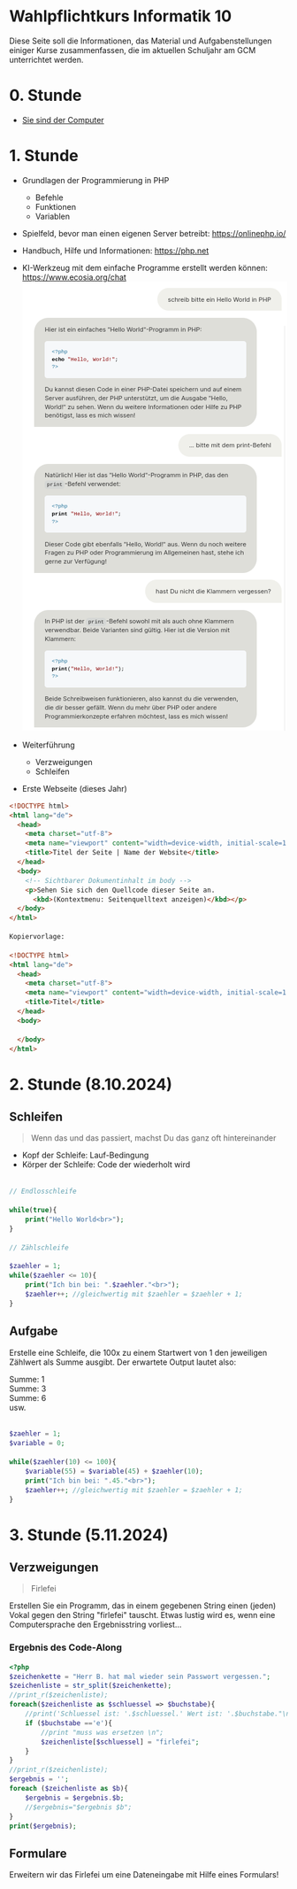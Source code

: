 Wahlpflichtkurs Informatik 10
=========================

Diese Seite soll die Informationen, das Material und Aufgabenstellungen einiger Kurse zusammenfassen, die im aktuellen Schuljahr am GCM unterrichtet werden.

# 0. Stunde

* [Sie sind der Computer](https://compute-it.toxicode.fr/)

# 1. Stunde

* Grundlagen der Programmierung in PHP
    * Befehle
    * Funktionen
    * Variablen
* Spielfeld, bevor man einen eigenen Server betreibt: https://onlinephp.io/
* Handbuch, Hilfe und Informationen: https://php.net
* KI-Werkzeug mit dem einfache Programme erstellt werden können: https://www.ecosia.org/chat
![Beispiel für die Benutzung von KI beim Coden](KI-HelloWorld.png)

* Weiterführung
    * Verzweigungen
    * Schleifen
* Erste Webseite (dieses Jahr)

~~~html
<!DOCTYPE html>
<html lang="de">
  <head>
    <meta charset="utf-8">
    <meta name="viewport" content="width=device-width, initial-scale=1.0">
    <title>Titel der Seite | Name der Website</title>
  </head>
  <body>
    <!-- Sichtbarer Dokumentinhalt im body -->
    <p>Sehen Sie sich den Quellcode dieser Seite an.
      <kbd>(Kontextmenu: Seitenquelltext anzeigen)</kbd></p>
  </body>
</html>

Kopiervorlage:

<!DOCTYPE html>
<html lang="de">
  <head>
    <meta charset="utf-8">
    <meta name="viewport" content="width=device-width, initial-scale=1.0">
    <title>Titel</title>
  </head>
  <body>

  </body>
</html>
~~~

# 2. Stunde (8.10.2024)

## Schleifen

> Wenn das und das passiert, machst Du das ganz oft hintereinander

- Kopf der Schleife: Lauf-Bedingung
- Körper der Schleife: Code der wiederholt wird

~~~php

// Endlosschleife

while(true){
    print("Hello World<br>");
}

// Zählschleife

$zaehler = 1;
while($zaehler <= 10){
    print("Ich bin bei: ".$zaehler."<br>");
    $zaehler++; //gleichwertig mit $zaehler = $zaehler + 1;
}
~~~

## Aufgabe

Erstelle eine Schleife, die 100x zu einem Startwert von 1 den jeweiligen Zählwert als Summe ausgibt. Der erwartete Output lautet also:

Summe: 1<br>
Summe: 3<br>
Summe: 6<br>
usw.


~~~php

$zaehler = 1;
$variable = 0;

while($zaehler(10) <= 100){
    $variable(55) = $variable(45) + $zaehler(10);
    print("Ich bin bei: ".45."<br>");
    $zaehler++; //gleichwertig mit $zaehler = $zaehler + 1;
}

~~~

# 3. Stunde (5.11.2024)

## Verzweigungen

> Firlefei

Erstellen Sie ein Programm, das in einem gegebenen String einen (jeden) Vokal gegen den String "firlefei" tauscht. Etwas lustig wird es, wenn eine Computersprache den Ergebnisstring vorliest...

### Ergebnis des Code-Along

~~~php
<?php
$zeichenkette = "Herr B. hat mal wieder sein Passwort vergessen.";
$zeichenliste = str_split($zeichenkette);
//print_r($zeichenliste);
foreach($zeichenliste as $schluessel => $buchstabe){
	//print('Schluessel ist: '.$schluessel.' Wert ist: '.$buchstabe."\n");
	if ($buchstabe =='e'){
		//print "muss was ersetzen \n";
		$zeichenliste[$schluessel] = "firlefei";
	}
}
//print_r($zeichenliste);
$ergebnis = '';
foreach ($zeichenliste as $b){
	$ergebnis = $ergebnis.$b;
	//$ergebnis="$ergebnis $b";
}
print($ergebnis);
~~~


## Formulare

Erweitern wir das Firlefei um eine Dateneingabe mit Hilfe eines Formulars!
